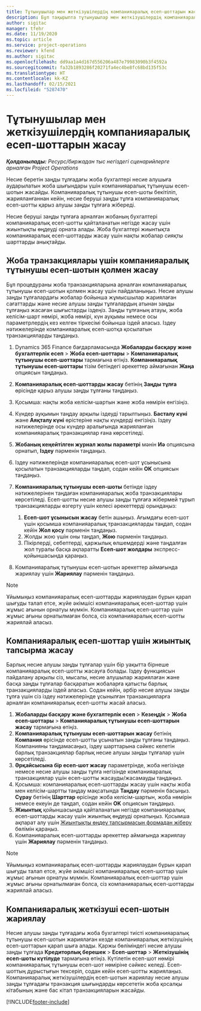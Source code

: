 ```yaml
---
title: Тұтынушылар мен жеткізушілердің компанияаралық есеп-шоттарын жасау
description: Бұл тақырыпта тұтынушылар мен жеткізушілердің компанияаралық есеп-шоттарын жасау жолдары туралы ақпарат берілген.
author: sigitac
manager: tfehr
ms.date: 11/19/2020
ms.topic: article
ms.service: project-operations
ms.reviewer: kfend
ms.author: sigitac
ms.openlocfilehash: dd9aa1a4d167d556206a487e79983090b3f4592a
ms.sourcegitcommit: fa32b1893286f20271fa4ec4be8fc68bd135f53c
ms.translationtype: HT
ms.contentlocale: kk-KZ
ms.lasthandoff: 02/15/2021
ms.locfileid: "5287470"
---
```

# <a name="create-intercompany-customer-and-vendor-invoices"></a>Тұтынушылар мен жеткізушілердің компанияаралық есеп-шоттарын жасау

_**Қолданылады:** Ресурс/биржадан тыс негіздегі сценарийлерге арналған Project Operations_

Несие беретін заңды тұлғадағы жоба бухгалтері несие алушыға аударылатын жоба шығындары үшін компанияаралық тұтынушы есеп-шотын жасайды. Компанияаралық тұтынушы есеп-шоты бекітіліп, жарияланғаннан кейін, несие беруші заңды тұлға компанияаралық есеп-шотты қарыз алушы заңды тұлғаға жібереді.

Несие беруші заңды тұлғаға арналған жобаның бухгалтері компанияаралық есеп-шотты қайталанатын негізде жасау үшін жиынтықты өңдеуді орната алады. Жоба бухгалтері жиынтықта компанияаралық есеп-шоттарды жасау үшін нақты жобалар сияқты шарттарды анықтайды.

## <a name="manually-create-an-intercompany-customer-invoice-for-project-transactions"></a>Жоба транзакциялары үшін компанияаралық тұтынушы есеп-шотын қолмен жасау 

Бұл процедураны жоба транзакцияларына арналған компанияаралық тұтынушы есеп-шотын қолмен жасау үшін пайдаланыңыз. Несие алушы заңды тұлғалардағы жобалар бойынша жұмысшылар жариялаған сағаттарды және несие алушы заңды тұлғалардың атынан заңды тұлғаңыз жасаған шығыстарды іздеңіз. Заңды тұлғаның атауы, жоба келісім-шарт нөмірі, жоба нөмірі, күн ауқымы немесе осы параметрлердің кез келген тіркесімі бойынша іздей аласыз. Іздеу нәтижелерінде компанияаралық есеп-шотқа қосылатын транзакцияларды таңдаңыз.

1. Dynamics 365 Finance бағдарламасында **Жобаларды басқару және бухгалтерлік есеп** > **Жоба есеп-шоттары** > **Компанияаралық тұтынушы есеп-шоттары** тармағына өтіңіз. **Компанияаралық тұтынушы есеп-шоттары** тізім бетіндегі әрекеттер аймағынан **Жаңа** опциясын таңдаңыз.
2. **Компанияаралық есеп-шоттарды жасау** бетінің **Заңды тұлға** өрісінде қарыз алушы заңды тұлғаны таңдаңыз.
3. Қосымша: нақты жоба келісім-шартын және жоба нөмірін енгізіңіз.
4. Күндер ауқымын таңдау арқылы іздеуді тарылтыңыз. **Басталу күні** және **Аяқталу күні** өрістеріне нақты күндерді енгізіңіз. Іздеу нәтижелерінде осы күндер аралығында жарияланған компанияаралық транзакциялар ғана көрсетіледі.
5. **Жобаның кеңейтілген журнал жолы параметрі** мәнін **Иә** опциясына орнатып, **Іздеу** пәрменін таңдаңыз.
6. Іздеу нәтижелерінде компанияаралық есеп-шот ұсынысына қосылатын транзакцияларды таңдап, содан кейін **OK** опциясын таңдаңыз.
7. **Компанияаралық тұтынушы есеп-шоты** бетінде іздеу нәтижелерінен таңдаған компанияаралық жоба транзакциялары көрсетіледі. Есеп-шотты несие алушы заңды тұлғаға жібермей тұрып транзакцияларды өзгерту үшін келесі әрекеттерді орындаңыз:
  
    1. **Есеп-шот ұсынысын жасау** бетін ашыңыз. Ағымдағы есеп-шот үшін қосымша компанияаралық транзакцияларды таңдап, содан кейін **Жол қосу** пәрменін таңдаңыз.
    2. Жолды жою үшін оны таңдап, **Жою** пәрменін таңдаңыз.
    3. Пікірлерді, себептерді, қаржылық өлшемдерді және таңдалған жол туралы басқа ақпаратты **Есеп-шот жолдары** экспресс-қойыншасында қараңыз.
    
8. Компанияаралық тұтынушы есеп-шотын әрекеттер аймағында жариялау үшін **Жариялау** пәрменін таңдаңыз.

> [!NOTE]
> Ұйымыңыз компанияаралық есеп-шоттарды жариялаудан бұрын қарап шығуды талап етсе, жүйе әкімшісі компанияаралық есеп-шоттар үшін жұмыс ағынын орнатуы мүмкін. Компанияаралық есеп-шоттар үшін жұмыс ағыны орнатылмаған болса, сіз компанияаралық есеп-шотты жариялай аласыз.

## <a name="create-a-batch-job-for-intercompany-invoices"></a>Компанияаралық есеп-шоттар үшін жиынтық тапсырма жасау

Барлық несие алушы заңды тұлғалар үшін бір уақытта бірнеше компанияаралық есеп-шотты жасауға болады. Іздеу функциясын пайдалану арқылы сіз, мысалы, несие алушылар жариялаған және басқа заңды тұлғалар басқаратын жобаларға қатысты барлық транзакцияларды іздей аласыз. Содан кейін, әрбір несие алушы заңды тұлға үшін сіз іздеу нәтижелерінде ұсынылған транзакцияларға арналған компанияаралық есеп-шотты жасай аласыз.

1. **Жобаларды басқару және бухгалтерлік есеп** > **Кезеңдік** > **Жоба есеп-шоттары** > **Компанияаралық тұтынушы есеп-шоттарын жасау** тармағына өтіңіз.
2. **Компанияаралық тұтынушы есеп-шоттарын жасау** бетінің **Компания** өрісінде есеп-шотты ұсынатын заңды тұлғаны таңдаңыз. Компанияны таңдамасаңыз, іздеу шарттарына сәйкес келетін барлық транзакциялар барлық несие алушы заңды тұлғалар үшін көрсетіледі.
3. **Әрқайсысына бір есеп-шот жасау** параметрінде, жоба негізінде немесе несие алушы заңды тұлға негізінде компанияаралық транзакциялар үшін есеп-шотты жасауды/жасамауды таңдаңыз.
4. Қосымша: компанияаралық есеп-шоттарды жасау үшін нақты жоба мен келісім-шартты таңдау мақсатында **Таңдау** пәрменін басыңыз. **Сұрау** бетінің **Шарттар** өрісінде жоба келісім-шартын, жоба нөмірін немесе екеуін де таңдап, содан кейін **OK** опциясын таңдаңыз.
5. **Жиынтық** қойыншасында қайталанатын негізде компанияаралық есеп-шоттарды жасау үшін жиынтық өңдеуді орнатыңыз. Қосымша ақпарат алу үшін [Жиынтықты өңдеу тапсырмасын формадан жіберу](https://docs.microsoft.com/dynamicsax-2012/appuser-itpro/submit-a-batch-processing-job-from-a-form) бөлімін қараңыз.
6. Компанияаралық есеп-шоттарды әрекеттер аймағында жариялау үшін **Жариялау** пәрменін таңдаңыз.

> [!NOTE]
> Ұйымыңыз компанияаралық есеп-шоттарды жариялаудан бұрын қарап шығуды талап етсе, жүйе әкімшісі компанияаралық есеп-шоттар үшін жұмыс ағынын орнатуы мүмкін. Компанияаралық есеп-шоттар үшін жұмыс ағыны орнатылмаған болса, сіз компанияаралық есеп-шоттарды жариялай аласыз.

## <a name="post-the-intercompany-vendor-invoice"></a>Компанияаралық жеткізуші есеп-шотын жариялау

Несие алушы заңды тұлғадағы жоба бухгалтері тиісті компанияаралық тұтынушы есеп-шотын жариялаған кезде компанияаралық жеткізушінің есеп-шоттарын қарап шыға алады. Қаржы бөліміндегі несие алушы заңды тұлғада **Кредиторлық берешек** > **Есеп-шоттар** > **Жеткізушінің есеп-шоты күтілуде** тармағына өтіңіз. Күтілетін есеп-шот нөмірі компанияаралық тұтынушы есеп-шот нөміріне сәйкес келеді. Есеп-шоттың дұрыстығын тексеріп, содан кейін есеп-шотты жариялаңыз. Компанияаралық жеткізушілердің есеп-шотын жариялау несие алушы заңды тұлғадағы транзакция шығындарды көрсететін жоба қосалқы кітабының және бас кітап транзакцияларын жасайды.


[!INCLUDE[footer-include](../includes/footer-banner.md)]